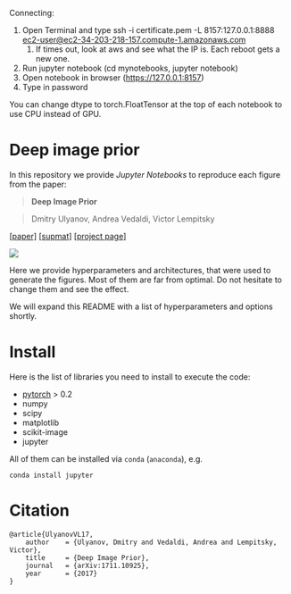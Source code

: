 Connecting:
1. Open Terminal and type ssh -i certificate.pem -L 8157:127.0.0.1:8888 ec2-user@ec2-34-203-218-157.compute-1.amazonaws.com
    1. If times out, look at aws and see what the IP is. Each reboot gets a new one. 
2. Run jupyter notebook (cd mynotebooks, jupyter notebook)
3. Open notebook in browser (https://127.0.0.1:8157)
4. Type in password



You can change dtype to torch.FloatTensor at the top of each notebook to use CPU instead of GPU.

# Deep image prior

In this repository we provide *Jupyter Notebooks* to reproduce each figure from the paper:

> **Deep Image Prior**

>Dmitry Ulyanov, Andrea Vedaldi, Victor Lempitsky


[[paper]](http://sites.skoltech.ru/app/data/uploads/sites/25/2017/11/deep_image_prior.pdf) [[supmat]](https://box.skoltech.ru/index.php/s/ib52BOoV58ztuPM) [[project page]](https://dmitryulyanov.github.io/deep_image_prior)

![](data/teaser_compiled.png)

Here we provide hyperparameters and architectures, that were used to generate the figures. Most of them are far from optimal. Do not hesitate to change them and see the effect.

We will expand this README with a list of hyperparameters and options shortly.

# Install

Here is the list of libraries you need to install to execute the code:
- [pytorch](http://pytorch.org/) > 0.2
- numpy
- scipy
- matplotlib
- scikit-image
- jupyter

All of them can be installed via `conda` (`anaconda`), e.g.
```
conda install jupyter
```

# Citation
```
@article{UlyanovVL17,
    author    = {Ulyanov, Dmitry and Vedaldi, Andrea and Lempitsky, Victor},
    title     = {Deep Image Prior},
    journal   = {arXiv:1711.10925},
    year      = {2017}
}
```
